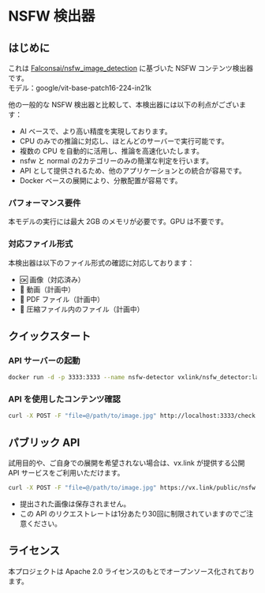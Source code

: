 # NSFW 検出器

## はじめに

これは [Falconsai/nsfw_image_detection](https://huggingface.co/Falconsai/nsfw_image_detection) に基づいた NSFW コンテンツ検出器です。  
モデル：google/vit-base-patch16-224-in21k

他の一般的な NSFW 検出器と比較して、本検出器には以下の利点がございます：

* AI ベースで、より高い精度を実現しております。
* CPU のみでの推論に対応し、ほとんどのサーバーで実行可能です。
* 複数の CPU を自動的に活用し、推論を高速化いたします。
* nsfw と normal の2カテゴリーのみの簡潔な判定を行います。
* API として提供されるため、他のアプリケーションとの統合が容易です。
* Docker ベースの展開により、分散配置が容易です。

### パフォーマンス要件

本モデルの実行には最大 2GB のメモリが必要です。GPU は不要です。

### 対応ファイル形式

本検出器は以下のファイル形式の確認に対応しております：

* 🆗 画像（対応済み）
* 📅 動画（計画中）
* 📅 PDF ファイル（計画中）
* 📅 圧縮ファイル内のファイル（計画中）

## クイックスタート

### API サーバーの起動

```bash
docker run -d -p 3333:3333 --name nsfw-detector vxlink/nsfw_detector:latest
```

### API を使用したコンテンツ確認

```bash
curl -X POST -F "file=@/path/to/image.jpg" http://localhost:3333/check
```

## パブリック API

試用目的や、ご自身での展開を希望されない場合は、vx.link が提供する公開 API サービスをご利用いただけます。

```bash
curl -X POST -F "file=@/path/to/image.jpg" https://vx.link/public/nsfw
```

* 提出された画像は保存されません。
* この API のリクエストレートは1分あたり30回に制限されていますのでご注意ください。

## ライセンス

本プロジェクトは Apache 2.0 ライセンスのもとでオープンソース化されております。
